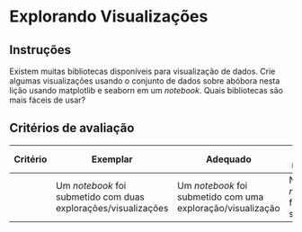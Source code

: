 # Explorando Visualizações

## Instruções

Existem muitas bibliotecas disponíveis para visualização de dados. Crie algumas visualizações usando o conjunto de dados sobre abóbora nesta lição usando matplotlib e seaborn em um _notebook_. Quais bibliotecas são mais fáceis de usar?

## Critérios de avaliação

| Critério | Exemplar | Adequado | Precisa melhorar |
| -------- | --------- | -------- | ----------------- |
|          | Um _notebook_ foi submetido com duas explorações/visualizações         |   Um _notebook_ foi submetido com uma exploração/visualização     |  Nenhum _notebook_ foi submetido                 |
